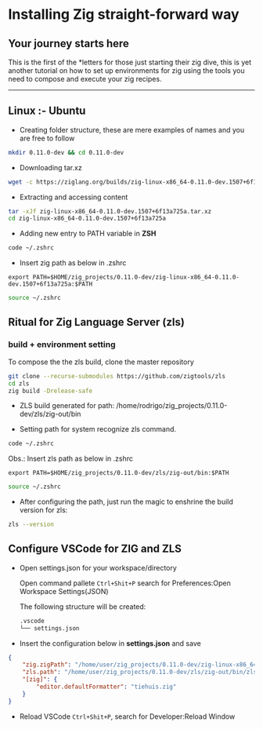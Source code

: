 # Installing Zig straight-forward way

## Your journey starts here

This is the first of the *letters for those just starting their zig dive, this is yet another tutorial on how to set up environments for zig using the tools you need to compose and execute your zig recipes.

---

## Linux :- Ubuntu

- Creating folder structure, these are mere examples of names and you are free to follow

```bash
mkdir 0.11.0-dev && cd 0.11.0-dev
```

- Downloading tar.xz

```bash
wget -c https://ziglang.org/builds/zig-linux-x86_64-0.11.0-dev.1507+6f13a725a.tar.xz
```

- Extracting and accessing content

```bash
tar -xJf zig-linux-x86_64-0.11.0-dev.1507+6f13a725a.tar.xz
cd zig-linux-x86_64-0.11.0-dev.1507+6f13a725a
```

- Adding new entry to PATH variable in **ZSH**

```bash
code ~/.zshrc
```

- Insert zig path as below in .zshrc

```text
export PATH=$HOME/zig_projects/0.11.0-dev/zig-linux-x86_64-0.11.0-dev.1507+6f13a725a:$PATH
```

```bash
source ~/.zshrc
```

## Ritual for Zig Language Server (zls)

### build + environment setting

To compose the the zls build, clone the master repository

```bash
git clone --recurse-submodules https://github.com/zigtools/zls
cd zls
zig build -Drelease-safe
```

- ZLS build generated for path:
/home/rodrigo/zig_projects/0.11.0-dev/zls/zig-out/bin

- Setting path for system recognize zls command.

```bash
code ~/.zshrc
```

Obs.: Insert zls path as below in .zshrc

```text
export PATH=$HOME/zig_projects/0.11.0-dev/zls/zig-out/bin:$PATH
```

```bash
source ~/.zshrc
```

- After configuring the path, just run the magic to enshrine the build version for zls:

```bash
zls --version
```

## Configure VSCode for ZIG and ZLS

- Open settings.json for your workspace/directory

    Open command pallete `Ctrl+Shit+P` search for Preferences:Open Workspace Settings(JSON)

    The following structure will be created:

    ```bash
    .vscode
    └── settings.json
    ```

- Insert the configuration below in **settings.json** and save

```json
{
    "zig.zigPath": "/home/user/zig_projects/0.11.0-dev/zig-linux-x86_64-0.11.0-dev.1507+6f13a725a/zig",
    "zls.path": "/home/user/zig_projects/0.11.0-dev/zls/zig-out/bin/zls",
    "[zig]": {
        "editor.defaultFormatter": "tiehuis.zig"
    }
}
```

- Reload VSCode `Ctrl+Shit+P`, search for Developer:Reload Window

